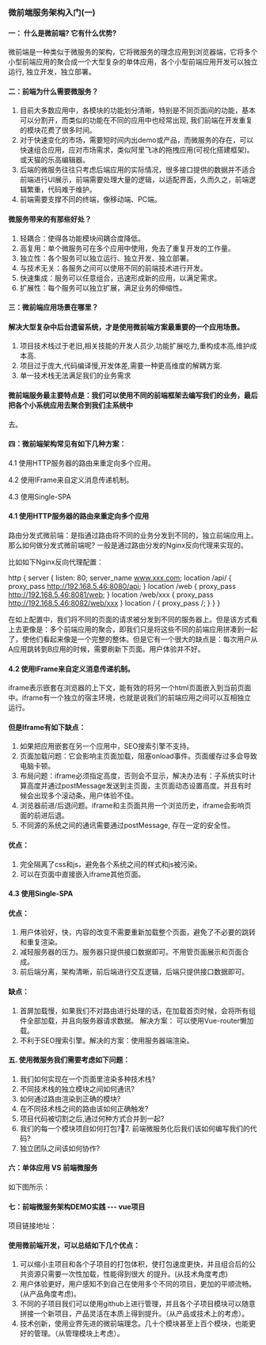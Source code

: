 
### 微前端服务架构入门(一)

#### 一： 什么是微前端? 它有什么优势?

  微前端是一种类似于微服务的架构，它将微服务的理念应用到浏览器端，它将多个小型前端应用的聚合成一个大型复杂的单体应用，各个小型前端应用开发可以独立运行, 独立开发，独立部署。

#### 二：前端为什么需要微服务？

  1. 目前大多数应用中，各模块的功能划分清晰，特别是不同页面间的功能，基本可以分割开，而类似的功能在不同的应用中也经常出现, 我们前端在开发重复的模块花费了很多时间。
  2. 对于快速变化的市场，需要短时间内出demo或产品，而微服务的存在，可以快速组合应用，应对市场需求，类似阿里飞冰的拖拽应用(可视化搭建框架)。或天猫的乐高编辑器。
  3. 后端的微服务往往只考虑后端应用的实际情况，很多接口提供的数据并不适合前端进行UI展示，前端需要处理大量的逻辑，以适配界面，久而久之，前端逻辑繁重，代码难于维护。
  4. 前端需要支撑不同的终端，像移动端、PC端。

#### 微服务带来的有那些好处？

1. 轻耦合：使得各功能模块间耦合度降低。
2. 高复用：单个微服务可在多个应用中使用，免去了重复开发的工作量。
3. 独立性：各个服务可以独立运行、独立开发、独立部署。
4. 与技术无关：各服务之间可以使用不同的前端技术进行开发。
5. 快速集成：服务可以任意组合，迅速形成新的应用，以满足需求。
6. 扩展性：每个服务可以独立扩展，满足业务的伸缩性。

#### 三：微前端应用场景在哪里？

#### 解决大型复杂中后台遗留系统，才是使用微前端方案最重要的一个应用场景。

1. 项目技术栈过于老旧,相关技能的开发人员少,功能扩展吃力,重构成本高,维护成本高.
2. 项目过于庞大,代码编译慢,开发体差,需要一种更高维度的解耦方案.
3. 单一技术栈无法满足我们的业务需求

#### 微前端服务最主要特点是：我们可以使用不同的前端框架去编写我们的业务，最后把各个小系统应用去聚合到我们主系统中
去。

#### 四：微前端架构常见有如下几种方案：

4.1  使用HTTP服务器的路由来重定向多个应用。

4.2  使用IFrame来自定义消息传递机制。

4.3  使用Single-SPA

#### 4.1 使用HTTP服务器的路由来重定向多个应用

  路由分发式微前端：是指通过路由将不同的业务分发到不同的，独立前端应用上。
  那么如何做分发式微前端呢? 一般是通过路由分发的Nginx反向代理来实现的。

比如如下Nginx反向代理配置：

http {
  server {
    listen:   80;
    server_name   www.xxx.com;
    location /api/ {
      proxy_pass  http://192.168.5.46:8080/api;
    }
    location /web {
      proxy_pass  http://192.168.5.46:8081/web;
   }
   location /web/xxx {
      proxy_pass http://192.168.5.46:8082/web/xxx
   }
   location / {
      proxy_pass /;
   }
  }
}

在如上配置中，我们将不同的页面的请求被分发到不同的服务器上。但是该方式看上去更像是：多个前端应用的聚合，即我们只是将这些不同的前端应用拼凑到一起了，使他们看起来像是一个完整的整体。但是它有一个很大的缺点是：每次用户从A应用跳转到B应用的时候，需要刷新下页面。用户体验并不好。

#### 4.2  使用IFrame来自定义消息传递机制。

iframe表示嵌套在浏览器的上下文，能有效的将另一个html页面嵌入到当前页面中。iframe有一个独立的宿主环境，也就是说我们的前端应用之间可以互相独立运行。

#### 但是Iframe有如下缺点：

1. 如果把应用嵌套在另一个应用中，SEO搜索引擎不支持。
2. 页面加载问题：它会影响主页面加载，阻塞onload事件。页面缓存过多会导致电脑卡顿。
3. 布局问题：iframe必须指定高度，否则会不显示，解决办法有：子系统实时计算高度并通过postMessage发送到主页面，主页面动态设置高度。并且有时候会出现多个滚动条，用户体验不佳。
4. 浏览器前进/后退问题。iframe和主页面共用一个浏览历史，iframe会影响页面的前进后退。
5. 不同源的系统之间的通讯需要通过postMessage, 存在一定的安全性。

#### 优点：

1. 完全隔离了css和js，避免各个系统之间的样式和js被污染。
2. 可以在页面中直接嵌入iframe其他页面。

#### 4.3  使用Single-SPA

#### 优点：

1. 用户体验好，快，内容的改变不需要重新加载整个页面，避免了不必要的跳转和重复渲染。
2. 减轻服务器的压力。服务器只提供接口数据即可。不用管页面展示和页面合成。
3. 前后端分离，架构清晰，前后端进行交互逻辑，后端只提供接口数据即可。

#### 缺点：

1. 首屏加载慢，如果我们不对路由进行处理的话，在加载首页时候，会将所有组件全部加载，并且向服务器请求数据。
解决方案： 可以使用Vue-router懒加载。
2. 不利于SEO搜索引擎。解决的方案：使用服务器端渲染。

#### 五. 使用微服务我们需要考虑如下问题：

1. 我们如何实现在一个页面里渲染多种技术栈?
2. 不同技术栈的独立模块之间如何通讯?
3. 如何通过路由渲染到正确的模块?
4. 在不同技术栈之间的路由该如何正确触发?
5. 项目代码被切割之后,通过何种方式合并到一起?
6. 我们的每一个模块项目如何打包?7. 前端微服务化后我们该如何编写我们的代码?
8. 独立团队之间该如何协作?

#### 六：单体应用   VS  前端微服务

如下图所示：


#### 七：前端微服务架构DEMO实践 --- vue项目

项目链接地址：

#### 使用微前端开发，可以总结如下几个优点：

1. 可以缩小主项目和各个子项目的打包体积，使打包速度更快，并且组合后的公共资源只需要一次性加载，性能得到很大
的提升。(从技术角度考虑)
2. 用户体验更好，用户感知不到自己在使用多个不同的项目，更加的平顺流畅。(从产品角度考虑)。
3. 不同的子项目我们可以使用github上进行管理，并且各个子项目模块可以随意拼接一个新项目，产品灵活在本质上得到提升。（从产品或技术上的考虑）。
4. 技术创新，使用业界先进的微前端理念。几十个模块甚至上百个模块，也能更好的管理。（从管理模块上考虑）。







